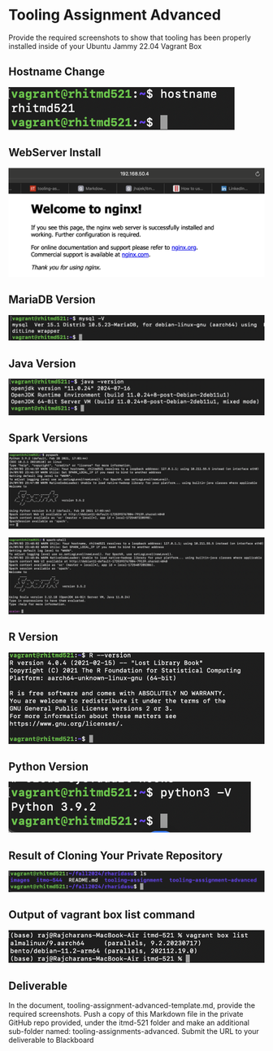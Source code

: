 # Tooling Assignment Advanced 

Provide the required screenshots to show that tooling has been properly installed inside of your Ubuntu
Jammy 22.04 Vagrant Box

## Hostname Change
![*hostname change*](./images/hostname-change.png "Hostname Change")

## WebServer Install
![*webserver install*](./images/webserver-install.png "Webserver Install")

## MariaDB Version
![*MariaDB version*](./images/mariaDB-version.png "MariaDB Version")

## Java Version
![*java version*](./images/java-version.png "Java Version")

## Spark Versions
![*pyspark*](./images/pyspark.png "Pyspark")

![*spark-shell*](./images/spark-shell.png "spark-shell")

## R Version
![*R version*](./images/R-version.png "R Version")

## Python Version
![*python version*](./images/python-version.png "Python Version")

## Result of Cloning Your Private Repository
![*repo clone*](./images/private-repo-clone.png "repo clone")

## Output of vagrant box list command
![*Vagrant Box list*](./images/vagrant-box-list.png "Vagrant Box list")

## Deliverable
In the document, tooling-assignment-advanced-template.md, provide the required screenshots. Push a
copy of this Markdown file in the private GitHub repo provided, under the itmd-521 folder and make an
additional sub-folder named: tooling-assignments-advanced. Submit the URL to your deliverable to
Blackboard
